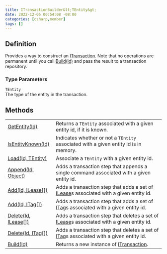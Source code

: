 ```yaml
---
title: ITransactionBuilder&lt;TEntity&gt;
date: 2022-12-05 00:54:08 -08:00
categories: [csharp,member]
tags: []
---
```


## Definition

Provides a way to construct an <a href='/posts/csharp.member.entitydb.abstractions.transactions.itransaction/'>ITransaction</a>. Note that no operations are permanent until
you call <!--/posts/csharp.member.entitydb.abstractions.transactions.builders.itransactionbuilder-1.build/--><a href='#'>Build(Id)</a> and pass the result to a transaction repository.

### Type Parameters
`TEntity`<br />The type of the entity in the transaction.
## Methods
<table><tr><td><!--/posts/csharp.member.entitydb.abstractions.transactions.builders.itransactionbuilder-1.getentity/--><a href='#'>GetEntity(Id)</a></td><td>
Returns a <code class='language-plaintext highlighter-rouge'>TEntity</code> associated with a given entity id, if it is known.
</td></tr><tr><td><!--/posts/csharp.member.entitydb.abstractions.transactions.builders.itransactionbuilder-1.isentityknown/--><a href='#'>IsEntityKnown(Id)</a></td><td>
Indicates whether or not a <code class='language-plaintext highlighter-rouge'>TEntity</code> associated with a given entity id is in memory.
</td></tr><tr><td><!--/posts/csharp.member.entitydb.abstractions.transactions.builders.itransactionbuilder-1.load/--><a href='#'>Load(Id, TEntity)</a></td><td>
Associate a <code class='language-plaintext highlighter-rouge'>TEntity</code> with a given entity id.
</td></tr><tr><td><!--/posts/csharp.member.entitydb.abstractions.transactions.builders.itransactionbuilder-1.append/--><a href='#'>Append(Id, Object)</a></td><td>
Adds a transaction step that appends a single command associated with a given entity id.
</td></tr><tr><td><!--/posts/csharp.member.entitydb.abstractions.transactions.builders.itransactionbuilder-1.add/--><a href='#'>Add(Id, ILease[])</a></td><td>
Adds a transaction step that adds a set of <a href='/posts/csharp.member.entitydb.abstractions.leases.ilease/'>ILease</a>s associated with a given entity id.
</td></tr><tr><td><!--/posts/csharp.member.entitydb.abstractions.transactions.builders.itransactionbuilder-1.add/--><a href='#'>Add(Id, ITag[])</a></td><td>
Adds a transaction step that adds a set of <a href='/posts/csharp.member.entitydb.abstractions.tags.itag/'>ITag</a>s associated with a given entity id.
</td></tr><tr><td><!--/posts/csharp.member.entitydb.abstractions.transactions.builders.itransactionbuilder-1.delete/--><a href='#'>Delete(Id, ILease[])</a></td><td>
Adds a transaction step that deletes a set of <a href='/posts/csharp.member.entitydb.abstractions.leases.ilease/'>ILease</a>s associated with a given entity id.
</td></tr><tr><td><!--/posts/csharp.member.entitydb.abstractions.transactions.builders.itransactionbuilder-1.delete/--><a href='#'>Delete(Id, ITag[])</a></td><td>
Adds a transaction step that deletes a set of <a href='/posts/csharp.member.entitydb.abstractions.tags.itag/'>ITag</a>s associated with a given entity id.
</td></tr><tr><td><!--/posts/csharp.member.entitydb.abstractions.transactions.builders.itransactionbuilder-1.build/--><a href='#'>Build(Id)</a></td><td>
Returns a new instance of <a href='/posts/csharp.member.entitydb.abstractions.transactions.itransaction/'>ITransaction</a>.
</td></tr></table>
